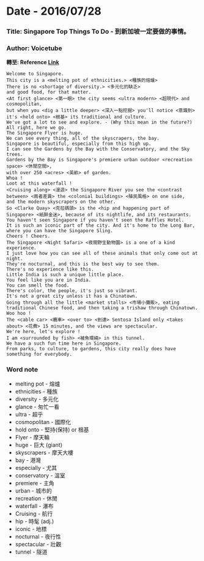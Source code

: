 # Date - 2016/07/28

### Title: Singapore Top Things To Do - 到新加坡一定要做的事情。

### Author: Voicetube


**轉至: Reference [Link](https://www.youtube.com/watch?time_continue=168&v=q_1aOt6NiJY)**

```
Welcome to Singapore.
This city is a <melting pot of ethnicities.> <種族的熔爐>
There is no <shortage of diversity.> <多元化的缺乏>
and good food, for that matter.
<At first glance> <第一眼> the city seems <ultra modern> <超現代> and cosmopolitan,
but when you <dig a little deeper> <深入一點挖掘> you'll notice <意識到> it's <held onto> <根基> its traditional and culture.
We've got a lot to see and explore. - (Why this mean in the future?)
All right, here we go.
The Singapore Flyer is huge.
We can see every thing, all of the skyscrapers, the bay.
Singapore is beautiful, especially from this high up.
I can see the Gardens by the Bay with the Conservatory, and the Sky trees.
Gardens by the Bay is Singapore's premiere urban outdoor <recreation space> <休閒空間>,
with over 250 <acres> <英畝> of garden.
Whoa !
Loot at this waterfall !
<Cruising along> <漫遊> the Singapore River you see the <contrast between> <兩者差異> the <colonial buildings> <殖民風格> on one side,
and the modern skyscrapers on the other.
So <Clarke Quay> <克拉碼頭> is the <hip and happening part of Singapore> <紙醉金迷>, because of its nightlife, and its restaurants.
You haven't seen Singapore if you haven't seen the Raffles Hotel.
It is such an iconic part of the city. And it's home to the Long Bar, where you can have the Singapore Sling.
Cheers ! Cheers.
The Singapore <Night Safari> <夜間野生動物園> is a one of a kind experience.
I just love how you can see all of these animals that only come out at night.
They're nocturnal, and this is the best way to see them.
There's no experience like this.
Little India is such a unique little place.
You feel like you are in India.
You can smell the food.
There's color, the people, it's just so vibrant.
It's not a great city unless it has a Chinatown.
Going through all the little <market stalls> <市場小攤販>, eating traditional Chinese food, and then taking a trishaw through Chinatown.
Woo hoo !
The <cable car> <纜車> <over to> <到達> Sentosa Island only <takes about> <花費> 15 minutes, and the views are spectacular.
We're here, let's explore !
I am <surrounded by fish> <被魚環繞> in this tunnel.
We have a such fun time here in Singapore.
From parks, to culture, to gardens, this city really does have something for everybody.
```

### Word note
* melting pot - 熔爐
* ethnicities - 種族
* diversity - 多元化
* glance - 匆忙一看
* ultra - 超乎
* cosmopolitan - 國際化
* hold onto - 堅持(保持) or 根基
* Flyer - 摩天輪
* huge - 巨大 (giant)
* skyscrapers - 摩天大樓
* bay - 港灣
* especially - 尤其
* conservatory - 溫室
* premiere - 主角
* urban - 城市的
* recreation - 休閒
* waterfall - 瀑布
* Cruising - 航行
* hip - 時髦 (adj.)
* iconic - 地標
* nocturnal - 夜行性
* spectacular - 壯觀
* tunnel - 隧道
